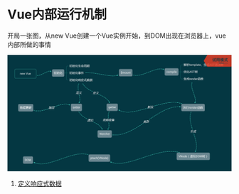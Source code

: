 # Vue内部运行机制

开局一张图，从new Vue创建一个Vue实例开始，到DOM出现在浏览器上，vue内部所做的事情

![](../static/机制.png)

1. [定义响应式数据](./定义响应式数据.md)
